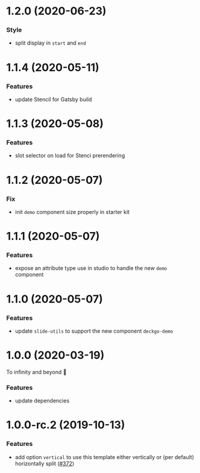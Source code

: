 # 1.2.0 (2020-06-23)

### Style

- split display in `start` and `end`

# 1.1.4 (2020-05-11)

### Features

- update Stencil for Gatsby build

<a name="1.1.3"></a>

# 1.1.3 (2020-05-08)

### Features

- slot selector on load for Stenci prerendering

<a name="1.1.2"></a>

# 1.1.2 (2020-05-07)

### Fix

- init `demo` component size properly in starter kit

<a name="1.1.1"></a>

# 1.1.1 (2020-05-07)

### Features

- expose an attribute type use in studio to handle the new `demo` component

<a name="1.1.0"></a>

# 1.1.0 (2020-05-07)

### Features

- update `slide-utils` to support the new component `deckgo-demo`

<a name="1.0.0"></a>

# 1.0.0 (2020-03-19)

To infinity and beyond 🚀

### Features

- update dependencies

<a name="1.0.0-rc.2"></a>

# 1.0.0-rc.2 (2019-10-13)

### Features

- add option `vertical` to use this template either vertically or (per default) horizontally split ([#372](https://github.com/deckgo/deckdeckgo/issues/372))

